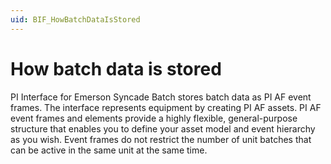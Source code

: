 ```yaml
---
uid: BIF_HowBatchDataIsStored
---
```


# How batch data is stored

<!-- Customized for syncade -->

PI Interface for Emerson Syncade Batch stores batch data as PI AF event frames. The interface represents equipment by creating PI AF assets. PI AF event frames and elements provide a highly flexible, general-purpose structure that enables you to define your asset model and event hierarchy as you wish. Event frames do not restrict the number of unit batches that can be active in the same unit at the same time. 
